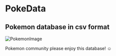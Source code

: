 # PokeData
## Pokemon database in csv format

![PokemonImage](https://f.i.uol.com.br/fotografia/2019/06/07/15599110435cfa5a8394f85_1559911043_3x2_lg.jpg)


Pokemon community please enjoy this database! :relaxed: 

